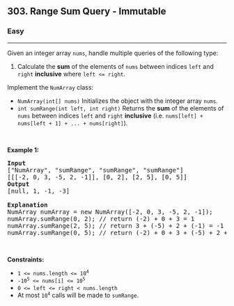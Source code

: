 <h2>303. Range Sum Query - Immutable</h2><h3>Easy</h3><hr><div style="user-select: auto;"><p style="user-select: auto;">Given an integer array <code style="user-select: auto;">nums</code>, handle multiple queries of the following type:</p>

<ol style="user-select: auto;">
	<li style="user-select: auto;">Calculate the <strong style="user-select: auto;">sum</strong> of the elements of <code style="user-select: auto;">nums</code> between indices <code style="user-select: auto;">left</code> and <code style="user-select: auto;">right</code> <strong style="user-select: auto;">inclusive</strong> where <code style="user-select: auto;">left &lt;= right</code>.</li>
</ol>

<p style="user-select: auto;">Implement the <code style="user-select: auto;">NumArray</code> class:</p>

<ul style="user-select: auto;">
	<li style="user-select: auto;"><code style="user-select: auto;">NumArray(int[] nums)</code> Initializes the object with the integer array <code style="user-select: auto;">nums</code>.</li>
	<li style="user-select: auto;"><code style="user-select: auto;">int sumRange(int left, int right)</code> Returns the <strong style="user-select: auto;">sum</strong> of the elements of <code style="user-select: auto;">nums</code> between indices <code style="user-select: auto;">left</code> and <code style="user-select: auto;">right</code> <strong style="user-select: auto;">inclusive</strong> (i.e. <code style="user-select: auto;">nums[left] + nums[left + 1] + ... + nums[right]</code>).</li>
</ul>

<p style="user-select: auto;">&nbsp;</p>
<p style="user-select: auto;"><strong style="user-select: auto;">Example 1:</strong></p>

<pre style="user-select: auto;"><strong style="user-select: auto;">Input</strong>
["NumArray", "sumRange", "sumRange", "sumRange"]
[[[-2, 0, 3, -5, 2, -1]], [0, 2], [2, 5], [0, 5]]
<strong style="user-select: auto;">Output</strong>
[null, 1, -1, -3]

<strong style="user-select: auto;">Explanation</strong>
NumArray numArray = new NumArray([-2, 0, 3, -5, 2, -1]);
numArray.sumRange(0, 2); // return (-2) + 0 + 3 = 1
numArray.sumRange(2, 5); // return 3 + (-5) + 2 + (-1) = -1
numArray.sumRange(0, 5); // return (-2) + 0 + 3 + (-5) + 2 + (-1) = -3
</pre>

<p style="user-select: auto;">&nbsp;</p>
<p style="user-select: auto;"><strong style="user-select: auto;">Constraints:</strong></p>

<ul style="user-select: auto;">
	<li style="user-select: auto;"><code style="user-select: auto;">1 &lt;= nums.length &lt;= 10<sup style="user-select: auto;">4</sup></code></li>
	<li style="user-select: auto;"><code style="user-select: auto;">-10<sup style="user-select: auto;">5</sup> &lt;= nums[i] &lt;= 10<sup style="user-select: auto;">5</sup></code></li>
	<li style="user-select: auto;"><code style="user-select: auto;">0 &lt;= left &lt;= right &lt; nums.length</code></li>
	<li style="user-select: auto;">At most <code style="user-select: auto;">10<sup style="user-select: auto;">4</sup></code> calls will be made to <code style="user-select: auto;">sumRange</code>.</li>
</ul>
</div>